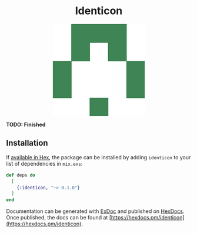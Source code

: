 <div align="center"><h1>Identicon</h1></div>


<p align="center">
<img align="center" src="https://raw.githubusercontent.com/israelcastilloh/elixir_course/master/identicon/israel.png">
</p>


**TODO: Finished**

## Installation

If [available in Hex](https://hex.pm/docs/publish), the package can be installed
by adding `identicon` to your list of dependencies in `mix.exs`:

```elixir
def deps do
  [
    {:identicon, "~> 0.1.0"}
  ]
end
```

Documentation can be generated with [ExDoc](https://github.com/elixir-lang/ex_doc)
and published on [HexDocs](https://hexdocs.pm). Once published, the docs can
be found at [https://hexdocs.pm/identicon](https://hexdocs.pm/identicon).
